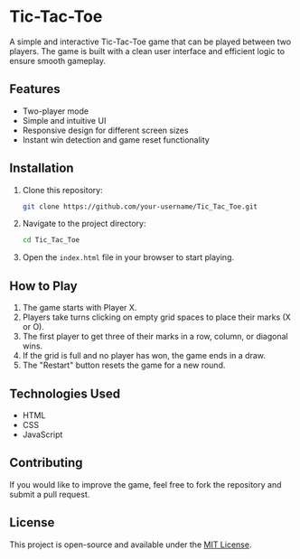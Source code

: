 # Tic-Tac-Toe  

A simple and interactive Tic-Tac-Toe game that can be played between two players. The game is built with a clean user interface and efficient logic to ensure smooth gameplay.  

## Features  

- Two-player mode  
- Simple and intuitive UI  
- Responsive design for different screen sizes  
- Instant win detection and game reset functionality  

## Installation  

1. Clone this repository:  
   ```bash
   git clone https://github.com/your-username/Tic_Tac_Toe.git
   ```  
2. Navigate to the project directory:  
   ```bash
   cd Tic_Tac_Toe
   ```  
3. Open the `index.html` file in your browser to start playing.  

## How to Play  

1. The game starts with Player X.  
2. Players take turns clicking on empty grid spaces to place their marks (X or O).  
3. The first player to get three of their marks in a row, column, or diagonal wins.  
4. If the grid is full and no player has won, the game ends in a draw.  
5. The "Restart" button resets the game for a new round.  

## Technologies Used  

- HTML  
- CSS  
- JavaScript  

## Contributing  

If you would like to improve the game, feel free to fork the repository and submit a pull request.  

## License  

This project is open-source and available under the [MIT License](LICENSE).  
